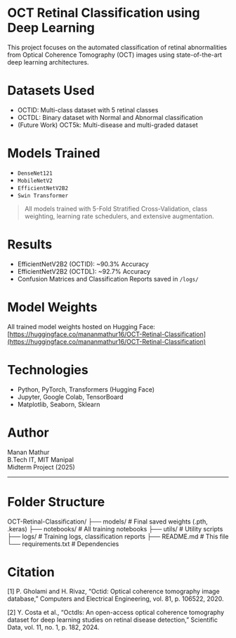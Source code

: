 # OCT Retinal Classification using Deep Learning

This project focuses on the automated classification of retinal abnormalities from Optical Coherence Tomography (OCT) images using state-of-the-art deep learning architectures.

# Datasets Used

- OCTID: Multi-class dataset with 5 retinal classes  
- OCTDL: Binary dataset with Normal and Abnormal classification  
- (Future Work) OCT5k: Multi-disease and multi-graded dataset

# Models Trained

- `DenseNet121`
- `MobileNetV2`
- `EfficientNetV2B2`
- `Swin Transformer`

> All models trained with 5-Fold Stratified Cross-Validation, class weighting, learning rate schedulers, and extensive augmentation.

# Results

- EfficientNetV2B2 (OCTID): ~90.3% Accuracy  
- EfficientNetV2B2 (OCTDL): ~92.7% Accuracy  
- Confusion Matrices and Classification Reports saved in `/logs/`

# Model Weights

All trained model weights hosted on Hugging Face:
[https://huggingface.co/mananmathur16/OCT-Retinal-Classification](https://huggingface.co/mananmathur16/OCT-Retinal-Classification)

# Technologies

- Python, PyTorch, Transformers (Hugging Face)
- Jupyter, Google Colab, TensorBoard
- Matplotlib, Seaborn, Sklearn

# Author

Manan Mathur  
B.Tech IT, MIT Manipal  
Midterm Project (2025)

---

# Folder Structure
OCT-Retinal-Classification/
├── models/ # Final saved weights (.pth, .keras)
├── notebooks/ # All training notebooks
├── utils/ # Utility scripts
├── logs/ # Training logs, classification reports
├── README.md # This file
└── requirements.txt # Dependencies


# Citation

[1] P. Gholami and H. Rivaz, “Octid: Optical coherence tomography image database,” Computers and Electrical Engineering, vol. 81, p. 106522, 2020.

[2] Y. Costa et al., “Octdls: An open-access optical coherence tomography dataset for deep learning studies on retinal disease detection,” Scientific Data, vol. 11, no. 1, p. 182, 2024.
